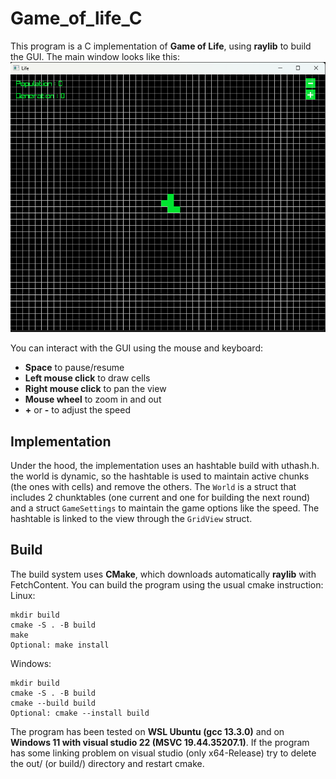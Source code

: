 # Game_of_life_C
This program is a C implementation of **Game of Life**, using **raylib** to build the GUI.
The main window looks like this:
![Alt text](img/game_of_life.png)

You can interact with the GUI using the mouse and keyboard:  
- **Space** to pause/resume  
- **Left mouse click** to draw cells  
- **Right mouse click** to pan the view  
- **Mouse wheel** to zoom in and out
- **+** or **-** to adjust the speed

## Implementation
Under the hood, the implementation uses an hashtable build with uthash.h. 
the world is dynamic, so the hashtable is used to maintain active chunks (the ones with cells) and remove the others.
The `World` is a struct that includes 2 chunktables (one current and one for building the next round) and a struct `GameSettings` to maintain the game options like the speed.
The hashtable is linked to the view through the `GridView` struct.

## Build
The build system uses **CMake**, which downloads automatically **raylib** with FetchContent.
You can build the program using the usual cmake instruction:
Linux:
```
mkdir build
cmake -S . -B build
make
Optional: make install
```
Windows:
```
mkdir build
cmake -S . -B build
cmake --build build
Optional: cmake --install build
```

The program has been tested on **WSL Ubuntu (gcc 13.3.0)** and on **Windows 11 with visual studio 22 (MSVC 19.44.35207.1)**.
If the program has some linking problem on visual studio (only x64-Release) try to delete the out/ (or build/) directory and restart cmake.